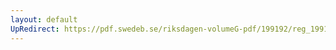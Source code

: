 ```yaml
---
layout: default
UpRedirect: https://pdf.swedeb.se/riksdagen-volumeG-pdf/199192/reg_199192/reg_199192_0021.pdf
---
```

